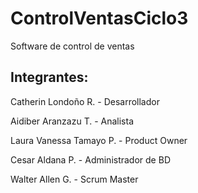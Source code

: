 # ControlVentasCiclo3
Software de control de ventas

## Integrantes:
Catherin Londoño R. - Desarrollador

Aidiber Aranzazu T. - Analista

Laura Vanessa Tamayo P. - Product Owner

Cesar Aldana P. - Administrador de BD

Walter Allen G. - Scrum Master
